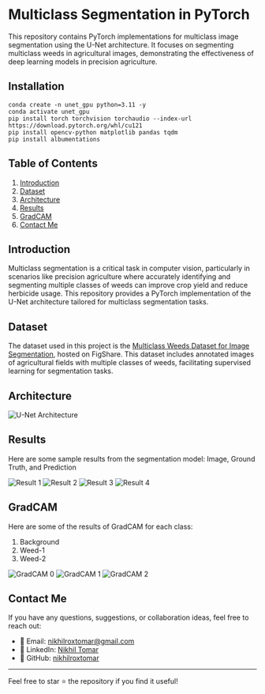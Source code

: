 # Multiclass Segmentation in PyTorch

This repository contains PyTorch implementations for multiclass image segmentation using the U-Net architecture. It focuses on segmenting multiclass weeds in agricultural images, demonstrating the effectiveness of deep learning models in precision agriculture.

## Installation
```
conda create -n unet_gpu python=3.11 -y
conda activate unet_gpu
pip install torch torchvision torchaudio --index-url https://download.pytorch.org/whl/cu121
pip install opencv-python matplotlib pandas tqdm
pip install albumentations
```

## Table of Contents

1. [Introduction](#introduction)
2. [Dataset](#dataset)
3. [Architecture](#architecture)
4. [Results](#results)
5. [GradCAM](#gradcam)
6. [Contact Me](#contact-me)

## Introduction

Multiclass segmentation is a critical task in computer vision, particularly in scenarios like precision agriculture where accurately identifying and segmenting multiple classes of weeds can improve crop yield and reduce herbicide usage. This repository provides a PyTorch implementation of the U-Net architecture tailored for multiclass segmentation tasks.

## Dataset

The dataset used in this project is the [Multiclass Weeds Dataset for Image Segmentation](https://figshare.com/articles/dataset/Multiclass_Weeds_Dataset_for_Image_Segmentation/22643434?file=40195219), hosted on FigShare. This dataset includes annotated images of agricultural fields with multiple classes of weeds, facilitating supervised learning for segmentation tasks.

## Architecture
![U-Net Architecture](figures/u-net-architecture.png)

## Results

Here are some sample results from the segmentation model: Image, Ground Truth, and Prediction

![Result 1](figures/result_1.jpg)
![Result 2](figures/result_2.jpg)
![Result 3](figures/result_3.jpg)
![Result 4](figures/result_4.jpg)

## GradCAM

Here are some of the results of GradCAM for each class: 
1. Background
2. Weed-1
3. Weed-2

![GradCAM 0](figures/gradcam_0.jpg)
![GradCAM 1](figures/gradcam_1.jpg)
![GradCAM 2](figures/gradcam_2.jpg)

## Contact Me

If you have any questions, suggestions, or collaboration ideas, feel free to reach out:

- 📧 Email: [nikhilroxtomar@gmail.com](mailto:nikhilroxtomar@gmail.com)  
- 🔗 LinkedIn: [Nikhil Tomar](https://www.linkedin.com/in/nktomar) 
- 🐙 GitHub: [nikhilroxtomar](https://github.com/nikhilroxtomar)

---

Feel free to star ⭐ the repository if you find it useful!
